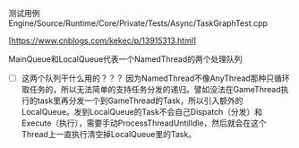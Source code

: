 测试用例
Engine/Source/Runtime/Core/Private/Tests/Async/TaskGraphTest.cpp

[https://www.cnblogs.com/kekec/p/13915313.html]

MainQueue和LocalQueue代表一个NamedThread的两个处理队列
* [ ] 这两个队列干什么用的？？？
因为NamedThread不像AnyThread那种只循环取任务的，所以无法简单的支持任务分发的递归。譬如没法在GameThread执行的task里再分发一个到GameThread的Task，所以引入额外的LocalQueue。发到LocalQueue的Task不会自己Dispatch（分发）和Execute（执行），需要手动ProcessThreadUntilIdle，然后就会在这个Thread上一直执行清空掉LocalQueue里的Task。